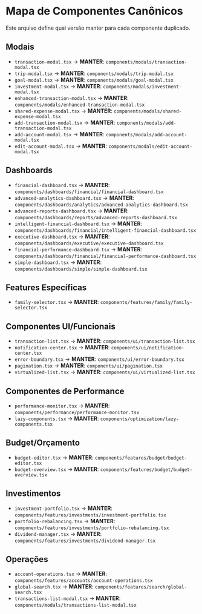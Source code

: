 # Mapa de Componentes Canônicos

Este arquivo define qual versão manter para cada componente duplicado.

## Modais
- `transaction-modal.tsx` → **MANTER**: `components/modals/transaction-modal.tsx`
- `trip-modal.tsx` → **MANTER**: `components/modals/trip-modal.tsx` 
- `goal-modal.tsx` → **MANTER**: `components/modals/goal-modal.tsx`
- `investment-modal.tsx` → **MANTER**: `components/modals/investment-modal.tsx`
- `enhanced-transaction-modal.tsx` → **MANTER**: `components/modals/enhanced-transaction-modal.tsx`
- `shared-expense-modal.tsx` → **MANTER**: `components/modals/shared-expense-modal.tsx`
- `add-transaction-modal.tsx` → **MANTER**: `components/modals/add-transaction-modal.tsx`
- `add-account-modal.tsx` → **MANTER**: `components/modals/add-account-modal.tsx`
- `edit-account-modal.tsx` → **MANTER**: `components/modals/edit-account-modal.tsx`

## Dashboards
- `financial-dashboard.tsx` → **MANTER**: `components/dashboards/financial/financial-dashboard.tsx`
- `advanced-analytics-dashboard.tsx` → **MANTER**: `components/dashboards/analytics/advanced-analytics-dashboard.tsx`
- `advanced-reports-dashboard.tsx` → **MANTER**: `components/dashboards/reports/advanced-reports-dashboard.tsx`
- `intelligent-financial-dashboard.tsx` → **MANTER**: `components/dashboards/financial/intelligent-financial-dashboard.tsx`
- `executive-dashboard.tsx` → **MANTER**: `components/dashboards/executive/executive-dashboard.tsx`
- `financial-performance-dashboard.tsx` → **MANTER**: `components/dashboards/financial/financial-performance-dashboard.tsx`
- `simple-dashboard.tsx` → **MANTER**: `components/dashboards/simple/simple-dashboard.tsx`

## Features Específicas
- `family-selector.tsx` → **MANTER**: `components/features/family/family-selector.tsx`

## Componentes UI/Funcionais
- `transaction-list.tsx` → **MANTER**: `components/ui/transaction-list.tsx`
- `notification-center.tsx` → **MANTER**: `components/ui/notification-center.tsx`
- `error-boundary.tsx` → **MANTER**: `components/ui/error-boundary.tsx`
- `pagination.tsx` → **MANTER**: `components/ui/pagination.tsx`
- `virtualized-list.tsx` → **MANTER**: `components/ui/virtualized-list.tsx`

## Componentes de Performance
- `performance-monitor.tsx` → **MANTER**: `components/performance/performance-monitor.tsx`
- `lazy-components.tsx` → **MANTER**: `components/optimization/lazy-components.tsx`

## Budget/Orçamento
- `budget-editor.tsx` → **MANTER**: `components/features/budget/budget-editor.tsx`
- `budget-overview.tsx` → **MANTER**: `components/features/budget/budget-overview.tsx`

## Investimentos
- `investment-portfolio.tsx` → **MANTER**: `components/features/investments/investment-portfolio.tsx`
- `portfolio-rebalancing.tsx` → **MANTER**: `components/features/investments/portfolio-rebalancing.tsx`
- `dividend-manager.tsx` → **MANTER**: `components/features/investments/dividend-manager.tsx`

## Operações
- `account-operations.tsx` → **MANTER**: `components/features/accounts/account-operations.tsx`
- `global-search.tsx` → **MANTER**: `components/features/search/global-search.tsx`
- `transactions-list-modal.tsx` → **MANTER**: `components/modals/transactions-list-modal.tsx`
